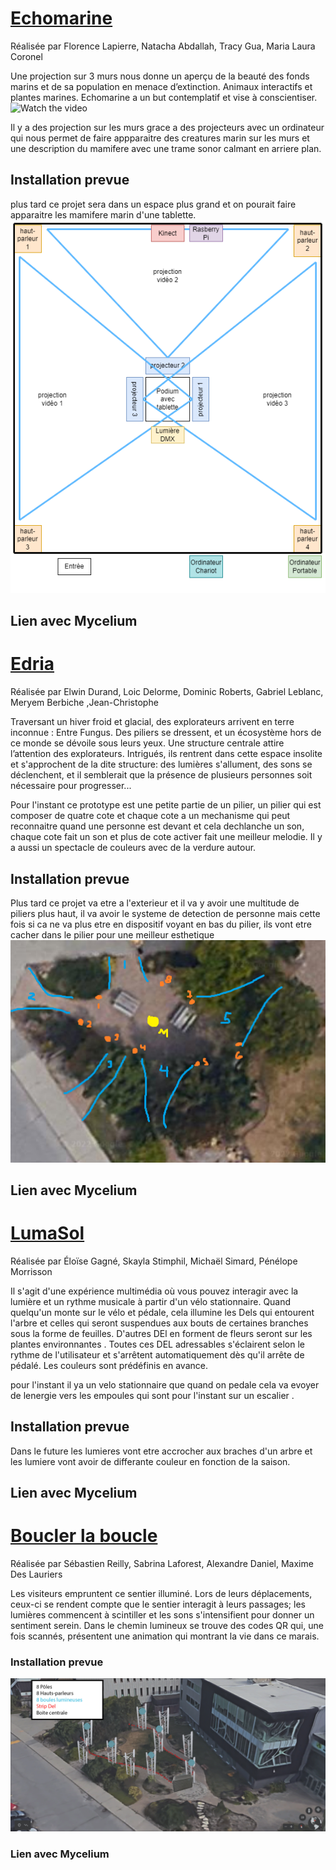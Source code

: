 # [Echomarine](https://tim-montmorency.com/2023/projets/Echomarine/docs/web/index.html)


Réalisée par Florence Lapierre, Natacha Abdallah, Tracy Gua, Maria Laura Coronel

Une projection sur 3 murs nous donne un aperçu de la beauté des fonds marins et de sa population en menace d’extinction. Animaux interactifs et plantes marines. Echomarine a un but contemplatif et vise à conscientiser.
![Watch the video](https://www.youtube.com/shorts/6SkJz_1LyKA)

Il y a des projection sur les murs grace a des projecteurs avec un ordinateur qui nous permet de faire appparaitre des creatures marin sur les murs et une description du mamifere avec une trame sonor calmant en arriere plan.
## Installation prevue
plus tard ce projet sera dans un espace plus grand et on pourait faire apparaitre les mamifere marin d'une tablette.
![echomarine_shemas.png](https://github.com/Ferylane/H23_V13_INSPIRATIONS_FERRANTELAMBERT/blob/main/Mycelium/photo/echomarine_shemas.png)


## Lien avec Mycelium



# [Edria](https://tim-montmorency.com/2023/projets/EDRIA/docs/web/index.html)
Réalisée par Elwin Durand, Loic Delorme, Dominic Roberts, Gabriel Leblanc, Meryem Berbiche ,Jean-Christophe

Traversant un hiver froid et glacial, des explorateurs arrivent en terre inconnue : Entre Fungus. Des piliers se dressent, et un écosystème hors de ce monde se dévoile sous leurs yeux. Une structure centrale attire l’attention des explorateurs. Intrigués, ils rentrent dans cette espace insolite et s'approchent de la dite structure: des lumières s'allument, des sons se déclenchent, et il semblerait que la présence de plusieurs personnes soit nécessaire pour progresser...

Pour l'instant ce prototype est une petite partie de un pilier, un pilier qui est composer de quatre cote et chaque cote a un mechanisme qui peut reconnaitre quand une personne est devant et cela dechlanche un son, chaque cote fait un son et plus de cote activer fait une meilleur melodie. Il y a aussi un spectacle de couleurs avec de la verdure autour.

## Installation prevue
Plus tard ce projet va etre a l'exterieur et il va y avoir une multitude de piliers plus haut, il va avoir le systeme de detection de personne mais cette fois si ca ne va plus etre en dispositif voyant en bas du pilier, ils vont etre cacher dans le pilier pour une meilleur esthetique
![edria_shemas.png](https://github.com/Ferylane/H23_V13_INSPIRATIONS_FERRANTELAMBERT/blob/main/Mycelium/photo/Edria_shemas.png)

## Lien avec Mycelium

# [LumaSol](https://tim-montmorency.com/2023/projets/LumaSol/docs/web/index.html)
Réalisée par Éloïse Gagné, Skayla Stimphil, Michaël Simard, Pénélope Morrisson

Il s'agit d'une expérience multimédia où vous pouvez interagir avec la lumière et un rythme musicale à partir d'un vélo stationnaire. Quand quelqu'un monte sur le vélo et pédale, cela illumine les Dels qui entourent l'arbre et celles qui seront suspendues aux bouts de certaines branches sous la forme de feuilles. D'autres DEl en forment de fleurs seront sur les plantes environnantes . Toutes ces DEL adressables s'éclairent selon le rythme de l'utilisateur et s'arrêtent automatiquement dès qu'il arrête de pédalé. Les couleurs sont prédéfinis en avance.

pour l'instant il ya un velo stationnaire que quand on pedale cela va evoyer de lenergie vers les empoules qui sont pour l'instant sur un escalier .
## Installation prevue
Dans le future les lumieres vont etre accrocher aux braches d'un arbre et les lumiere vont avoir de differante couleur en fonction de la saison.

## Lien avec Mycelium

# [Boucler la boucle](https://tim-montmorency.com/2023/projets/Boucler-la-boucle/docs/web/index.html)
Réalisée par Sébastien Reilly, Sabrina Laforest, Alexandre Daniel, Maxime Des Lauriers

Les visiteurs empruntent ce sentier illuminé. Lors de leurs déplacements, ceux-ci se rendent compte que le sentier interagit à leurs passages; les lumières commencent à scintiller et les sons s'intensifient pour donner un sentiment serein. Dans le chemin lumineux se trouve des codes QR qui, une fois scannés, présentent une animation qui montrant la vie dans ce marais.

### Installation prevue
![boucler la boucle_shemas.png](https://github.com/Ferylane/H23_V13_INSPIRATIONS_FERRANTELAMBERT/blob/main/Mycelium/photo/Boucler%20la%20boucle_shemas.png)

### Lien avec Mycelium



